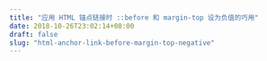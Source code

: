 ```yaml
---
title: "应用 HTML 锚点链接时 ::before 和 margin-top 设为负值的巧用"
date: 2018-10-26T23:02:14+08:00
draft: false
slug: "html-anchor-link-before-margin-top-negative"
---
```

